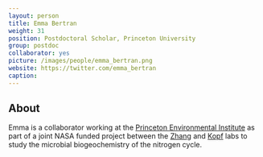```yaml
---
layout: person
title: Emma Bertran
weight: 31
position: Postdoctoral Scholar, Princeton University
group: postdoc
collaborator: yes
picture: /images/people/emma_bertran.png
website: https://twitter.com/emma_bertran
caption:
---
```


## About

Emma is a collaborator working at the [Princeton Environmental Institute](https://environment.princeton.edu/) as part of a joint NASA funded project between the [Zhang](http://scholar.princeton.edu/xinningz/home) and [Kopf](http://kopflab.org) labs to study the microbial biogeochemistry of the nitrogen cycle.
